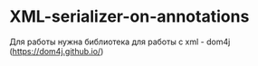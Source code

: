 # XML-serializer-on-annotations
Для работы нужна библиотека для работы с xml - dom4j (https://dom4j.github.io/)
